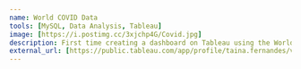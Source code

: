 ```yaml
---
name: World COVID Data
tools: [MySQL, Data Analysis, Tableau]
image: [https://i.postimg.cc/3xjchp4G/Covid.jpg]
description: First time creating a dashboard on Tableau using the World COVID Data.
external_url: [https://public.tableau.com/app/profile/taina.fernandes/viz/WorldCovidData_17062436759300/WorldCovidData]
---
```


